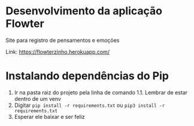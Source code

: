 # Desenvolvimento da aplicação Flowter

Site para registro de pensamentos e emoções

Link: https://flowterzinho.herokuapp.com/

# Instalando dependências do Pip

1. Ir na pasta raiz do projeto pela linha de comando
   1.1. Lembrar de estar dentro de um venv
2. Digitar `pip install -r requirements.txt` ou `pip3 install -r requirements.txt`
3. Esperar ele baixar e ser feliz
